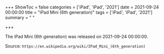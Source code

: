 +++
ShowToc = false
categories = ['iPad', 'iPad', '2021']
date = 2021-09-24 00:00:00
title = "iPad Mini (6th generation)"
tags = ['iPad', 'iPad', '2021']
summary = " "

+++

The iPad Mini (6th generation) was released on 2021-09-24 00:00:00.

Source: `https://en.wikipedia.org/wiki/IPad_Mini_(6th_generation)`


